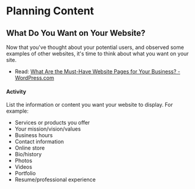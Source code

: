 # Planning Content
## What Do You Want on Your Website?
Now that you've thought about your potential users, and observed some examples of other websites, it's time to think about what you want on your site.

- Read: [What Are the Must-Have Website Pages for Your Business? - WordPress.com](https://wordpress.com/go/web-design/what-are-the-must-have-website-pages-for-your-business/)

#### Activity
List the information or content you want your website to display. For example:
- Services or products you offer
- Your mission/vision/values
- Business hours
- Contact information
- Online store
- Bio/history
- Photos
- Videos
- Portfolio
- Resume/professional experience
